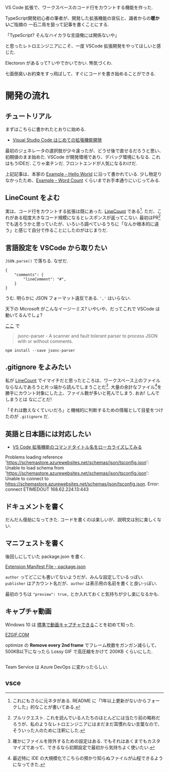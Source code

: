VS Code 拡張で、ワークスペースのコード行をカウントする機能を作った.

TypeScript開発初心者の筆者が、開発した拡張機能の宣伝と、識者からの**暖かい**ご指摘の 一石二鳥を狙って記事を書くことにする.

「TypeScript? そんなハイカラな言語俺には関係ないや」

と思ったレトロエンジニアにこそ、一度 VSCode 拡張開発をやってほしいと感じた.

Electoron があるって? いやでかいでかい. 怖気づくわ.

七面倒臭いお約束をすっ飛ばして、すぐにコードを書き始めることができる.


# 開発の流れ

## チュートリアル

まずはこちらに書かれたとおりに始める.

- [Visual Studio Code はじめての拡張機能開発](https://qiita.com/rma/items/8c53077d1355ab8fa4c6)

最初のジェネレータの選択肢が少々違ったが、どうせ後で直せるだろうと思い、初期値のまま始めた.
VSCode が開発環境であり、デバッグ環境にもなる. これはもうIDEだ.
こりゃ楽チンだ. フロントエンドが人気になるわけだ.


上記記事は、本家の [Example - Hello World](https://code.visualstudio.com/docs/extensions/example-hello-world) に沿って書かれている.
少し物足りなかったため、[Example - Word Count](https://code.visualstudio.com/docs/extensions/example-word-count) くらいまでお手本通りにいじってみる.

## LineCount をよむ

実は、コード行をカウントする拡張は既にあった. [LineCount](https://marketplace.visualstudio.com/items?itemName=lyzerk.linecounter) である[^2].
ただ、これがある程度大きなコード規模になるとレスポンスが返ってこない.
最初はPR[^3]でも送ろうかと思っていたが、いろいろ調べているうちに「なんか根本的に違う」と感じて自分で作ることにしたのがはじまりだ.

[^2]: これにもさらに元ネタがある. README に「1年以上更新がないからフォークした」的なことが書いてある.
[^3]: プルリクエスト. これを読んでいる人たちのほとんどには当たり前の略称だろうが、私のようなレトロエンジニアにはまだまだ耳慣れない言葉なので、そういった人のために注釈にした.


## 言語設定を VSCode から取りたい



`JSON.parse()` で落ちる. なぜだ.

```json:c:\Program Files\Microsoft VS Code\resources\app\extensions\git\languages\ignore.language-configuration.json
{
	"comments": {
		"lineComment": "#",
	}
}
```

うむ. 明らかに JSON フォーマット違反である.  `','` はいらない.

天下の Microsoft がこんなイージーミス? いやいや、だってこれで VSCode は動いてるんでしょ?



[ここ](https://code.visualstudio.com/docs/extensionAPI/extension-manifest#_useful-node-modules) で 

> jsonc-parser - A scanner and fault tolerant parser to process JSON with or without comments.

```
npm install --save jsonc-parser
```

## .gitignore をよみたい

私が [LineCount](https://marketplace.visualstudio.com/items?itemName=lyzerk.linecounter) でイマイチだと思ったところは、ワークスペース上のファイルならなんであろうと片っ端から読んでしまうことだ[^4].
大量の余計なファイル[^5]を勝手にカウント対象にした上、ファイル数が多いと死んでしまう. おお! しんでしまうとは なにごとだ!

「それは数えなくていいだろ」と機械的に判断するための情報として目星をつけたのが `.gitignore` だ.


[^4]: 確かにファイルを除外するための設定はある. でもそれはあくまでもカスタマイズであって、できるなら初期設定で最初から気持ちよく使いたい.
[^5]: 最近特に IDE の大規模化でこちらの預かり知らぬファイルが山程できるようになってきた. 


## 英語と日本語には対応したい

- [VS Code 拡張機能のコマンドタイトル名をローカライズしてみる](https://qiita.com/satokaz/items/dbb009597630b2a946f5)


Problems loading reference 'https://schemastore.azurewebsites.net/schemas/json/tsconfig.json': Unable to load schema from 'https://schemastore.azurewebsites.net/schemas/json/tsconfig.json': Unable to connect to https://schemastore.azurewebsites.net/schemas/json/tsconfig.json. Error: connect ETIMEDOUT 168.62.224.13:443


## ドキュメントを書く

だんだん億劫になってきた.
コードを書くのは楽しいが、説明文は別に楽しくない. 


## マニフェストを書く

後回しにしていた package.json を書く.

[Extension Manifest File - package.json](https://code.visualstudio.com/docs/extensionAPI/extension-manifest)

`author` ってどこにも書いてないようだが、みんな設定しているっぽい.
`publisher` はアカウント名だが、`author` は表示用の名前を書くと良いっぽい.

最初のうちは  `"preview": true,` とか入れておくと気持ちが少し楽になるかも.


## キャプチャ動画

Windows 10 は [標準で動画キャプチャできる](http://ascii.jp/elem/000/001/066/1066550/)ことを初めて知った.



[EZGIF.COM](https://ezgif.com/video-to-gif)

optimize の **Remove every 2nd frame** でフレーム枚数をガンガン減らして、500KB以下になったら Lossy GIF で高圧縮をかけて 200KB くらいにした.


## 

Team Service は Azure DevOps に変わったらしい.


## vsce